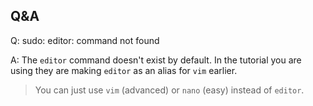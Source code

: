 ## Q&A

Q: sudo: editor: command not found

A: The `editor` command doesn't exist by default. In the tutorial you are using they are making `editor` as an alias for `vim` earlier.

> You can just use `vim` (advanced) or `nano` (easy) instead of `editor`.
